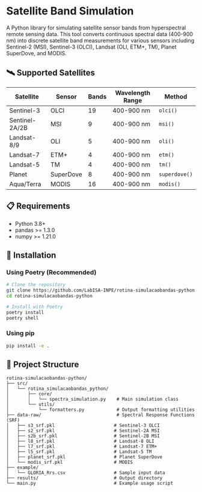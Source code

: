 # Satellite Band Simulation

A Python library for simulating satellite sensor bands from hyperspectral remote sensing data. This tool converts continuous spectral data (400-900 nm) into discrete satellite band measurements for various sensors including Sentinel-2 (MSI), Sentinel-3 (OLCI), Landsat (OLI, ETM+, TM), Planet SuperDove, and MODIS.

## 🛰️ Supported Satellites

| Satellite | Sensor | Bands | Wavelength Range | Method |
|-----------|--------|-------|------------------|--------|
| Sentinel-3 | OLCI | 19 | 400-900 nm | `olci()` |
| Sentinel-2A/2B | MSI | 9 | 400-900 nm | `msi()` |
| Landsat-8/9 | OLI | 5 | 400-900 nm | `oli()` |
| Landsat-7 | ETM+ | 4 | 400-900 nm | `etm()` |
| Landsat-5 | TM | 4 | 400-900 nm | `tm()` |
| Planet | SuperDove | 8 | 400-900 nm | `superdove()` |
| Aqua/Terra | MODIS | 16 | 400-900 nm | `modis()` |

## 📋 Requirements

- Python 3.8+
- pandas >= 1.3.0
- numpy >= 1.21.0

## 🚀 Installation

### Using Poetry (Recommended)

```bash
# Clone the repository
git clone https://github.com/LabISA-INPE/rotina-simulacaobandas-python.git
cd rotina-simulacaobandas-python

# Install with Poetry
poetry install
poetry shell
```

### Using pip

```bash
pip install -e .
```

## 📁 Project Structure

```
rotina-simulacaobandas-python/
├── src/
│   └── rotina_simulacaobandas_python/
│       ├── core/
│       │   └── spectra_simulation.py    # Main simulation class
│       └── utils/
│           └── formatters.py            # Output formatting utilities
├── data-raw/                            # Spectral Response Functions (SRF)
│   ├── s3_srf.pkl                      # Sentinel-3 OLCI
│   ├── s2_srf.pkl                      # Sentinel-2A MSI
│   ├── s2b_srf.pkl                     # Sentinel-2B MSI
│   ├── l8_srf.pkl                      # Landsat-8 OLI
│   ├── l7_srf.pkl                      # Landsat-7 ETM+
│   ├── l5_srf.pkl                      # Landsat-5 TM
│   ├── planet_srf.pkl                  # Planet SuperDove
│   └── modis_srf.pkl                   # MODIS
├── example/
│   └── GLORIA_Rrs.csv                  # Sample input data
├── results/                            # Output directory
└── main.py                             # Example usage script
```
